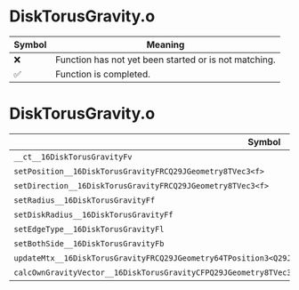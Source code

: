 # DiskTorusGravity.o
| Symbol | Meaning 
| ------------- | ------------- 
| :x: | Function has not yet been started or is not matching. 
| :white_check_mark: | Function is completed. 


# DiskTorusGravity.o
| Symbol | Decompiled? |
| ------------- | ------------- |
| `__ct__16DiskTorusGravityFv` | :white_check_mark: |
| `setPosition__16DiskTorusGravityFRCQ29JGeometry8TVec3<f>` | :white_check_mark: |
| `setDirection__16DiskTorusGravityFRCQ29JGeometry8TVec3<f>` | :white_check_mark: |
| `setRadius__16DiskTorusGravityFf` | :white_check_mark: |
| `setDiskRadius__16DiskTorusGravityFf` | :white_check_mark: |
| `setEdgeType__16DiskTorusGravityFl` | :white_check_mark: |
| `setBothSide__16DiskTorusGravityFb` | :white_check_mark: |
| `updateMtx__16DiskTorusGravityFRCQ29JGeometry64TPosition3<Q29JGeometry38TMatrix34<Q29JGeometry13SMatrix34C<f>>>` | :x: |
| `calcOwnGravityVector__16DiskTorusGravityCFPQ29JGeometry8TVec3<f>PfRCQ29JGeometry8TVec3<f>` | :x: |
